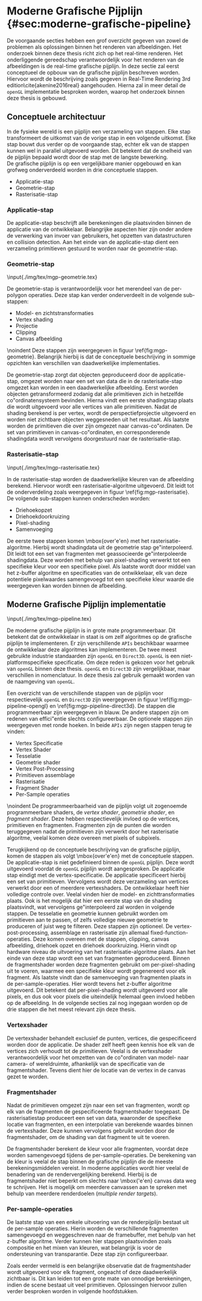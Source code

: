 # Moderne Grafische Pijplijn {#sec:moderne-grafische-pipeline}

De voorgaande secties hebben een grof overzicht gegeven van zowel de problemen
als oplossingen binnen het renderen van afbeeldingen. Het onderzoek binnen deze
thesis richt zich op het real-time renderen. Het onderliggende gereedschap
verantwoordelijk voor het renderen van de afbeeldingen is de real-time grafische
pijplijn. In deze sectie zal eerst conceptueel de opbouw van de grafische 
pijplijn beschreven worden. Hiervoor wordt de beschrijving zoals gegeven in
Real-Time Rendering 3rd edition\cite{akenine2016real} aangehouden.
Hierna zal in meer detail de `openGL` implementatie 
besproken worden, waarop het onderzoek binnen deze thesis is gebouwd.  

## Conceptuele architectuur

In de fysieke wereld is een pijplijn een verzameling van stappen. Elke stap 
transformeert de uitkomst van de vorige stap in een volgende uitkomst. 
Elke stap bouwt dus verder op de voorgaande stap, echter elk van de stappen
kunnen wel in parallel uitgevoerd worden. Dit betekent dat de snelheid van de
pijplijn bepaald wordt door de stap met de langste bewerking.  
De grafische pijplijn is op een vergelijkbare manier opgebouwd en kan grofweg
onderverdeeld worden in drie conceptuele stappen.

* Applicatie-stap  
* Geometrie-stap  
* Rasterisatie-stap  

### Applicatie-stap

De applicatie-stap beschrijft alle berekeningen die plaatsvinden binnen de 
applicatie van de ontwikkelaar. Belangrijke aspecten hier zijn onder andere de 
verwerking van invoer van gebruikers, het opzetten van datastructuren en
collision detection. Aan het einde van de applicatie-stap dient een 
verzameling primitieven gestuurd te worden naar de geometrie-stap.  

### Geometrie-stap

\input{./img/tex/mgp-geometrie.tex}

De geometrie-stap is verantwoordelijk voor het merendeel van de per-polygon 
operaties. Deze stap kan verder onderverdeelt in de volgende sub-stappen: 

* Model- en zichtstransformaties
* Vertex shading
* Projectie
* Clipping
* Canvas afbeelding

\noindent Deze stappen zijn weergegeven in figuur \ref{fig:mgp-geometrie}. 
Belangrijk hierbij is dat de conceptuele beschrijving in sommige opzichten 
kan verschillen van daadwerkelijke implementaties.  

De geometrie-stap zorgt dat objecten geproduceerd door de applicatie-stap, 
omgezet worden naar een set van data die in de rasterisatie-stap omgezet 
kan worden in een daadwerkelijke afbeelding. 
Eerst worden objecten getransformeerd zodanig dat alle primitieven zich in 
hetzelfde co\"ordinatensysteem bevinden. 
Hierna vindt een eerste shadingstap plaats die wordt uitgevoerd voor alle
vertices van alle primitieven. Nadat de shading berekend is per vertex, wordt de 
perspectiefprojectie uitgevoerd en worden niet zichtbare objecten 
weggesneden uit het resultaat. Als laatste worden de primitieven die over zijn
omgezet naar canvas-co\"ordinaten. De set van primitieven in canvas-co\"ordinaten, 
en corresponderende shadingdata wordt vervolgens doorgestuurd naar de rasterisatie-stap.  

### Rasterisatie-stap

\input{./img/tex/mgp-rasterisatie.tex}

In de rasterisatie-stap worden de daadwerkelijke kleuren van de afbeelding
berekend. Hiervoor wordt een rasterisatie-algoritme uitgevoerd. 
Dit leidt tot de onderverdeling zoals weergegeven in figuur \ref{fig:mgp-rasterisatie}. 
De volgende sub-stappen kunnen onderscheden worden:

* Driehoekopzet
* Driehoekdoorkruizing
* Pixel-shading
* Samenvoeging

De eerste twee stappen komen \mbox{over\'e\'en} met het rasterisatie-algoritme. Hierbij 
wordt shadingdata uit de geometrie stap ge\"interpoleerd. Dit leidt tot een set
van fragmenten met geassocieerde ge\"interpoleerde shadingdata. 
Deze worden met behulp van pixel-shading verwerkt tot een specifieke kleur 
voor een specifieke pixel. Als laatste wordt door middel van het z-buffer 
algoritme en specificaties van de ontwikkelaar, elk van deze potentiele pixelwaardes 
samengevoegd tot een specifieke kleur waarde die weergegeven kan 
worden binnen de afbeelding.

## Moderne Grafische Pijplijn implementatie
  
\input{./img/tex/mgp-pipeline.tex}

De moderne grafische pijplijn is in grote mate programmeerbaar. Dit betekent
dat de ontwikkelaar in staat is om zelf algoritmes op de grafische pijplijn
te implementeren. Er zijn verschillende `APIs` beschikbaar waarmee
de ontwikkelaar deze algoritmes kan implementeren. De twee meest gebruikte 
industrie standaarden zijn `openGL` en `Direct3D`. `openGL` is een niet-platformspecifieke 
specificatie. Om deze reden is gekozen voor het gebruik van `openGL` binnen
deze thesis. `openGL` en `Direct3D` zijn vergelijkbaar, maar verschillen 
in nomenclatuur. In deze thesis zal gebruik gemaakt worden van de naamgeving
van `openGL`. 

Een overzicht van de verschillende stappen van de pijplijn voor respectievelijk
`openGL` en `Direct3D` zijn weergegeven in figuur \ref{fig:mgp-pipeline-opengl} en
\ref{fig:mgp-pipeline-direct3d}. De stappen die programmeerbaar zijn weergegeven
in blauw. De andere stappen zijn om redenen van effici\"entie slechts configureerbaar.
De optionele stappen zijn weergegeven met ronde hoeken. In beide `APIs` zijn negen
stappen terug te vinden:

* Vertex Specificatie
* Vertex Shader
* Tesselatie
* Geometrie shader
* Vertex Post-Processing
* Primitieven assemblage
* Rasterisatie
* Fragment Shader
* Per-Sample operaties

\noindent De programmeerbaarheid van de pijplijn volgt uit zogenoemde programmeerbare shaders, 
de *vertex shader*, *geometrie shader*, en *fragment shader*. Deze hebben 
respectievelijk invloed op de vertices, primitieven en fragmenten. Fragmenten 
zijn de punten die worden teruggegeven nadat de primitieven zijn verwerkt door
het rasterisatie algoritme, veelal komen deze overeen met pixels of subpixels.  

Terugkijkend op de conceptuele beschrijving van de grafische pijplijn, komen 
de stappen als volgt \mbox{over\'e\'en} met de conceptuele stappen. De applicatie-stap
is niet gedefinieerd binnen de `openGL` pijplijn. Deze wordt uitgevoerd voordat de 
`openGL` pijplijn wordt aangesproken. De applicatie stap eindigt met de vertex-specificatie. 
De applicatie specificeert hierbij een set van primitieven.
Vervolgens wordt deze verzameling van vertices verwerkt door een of meerdere 
vertexshaders. De ontwikkelaar heeft hier volledige controle over.
Veelal vinden hier de model- en zichttransformaties plaats. Ook is het 
mogelijk dat hier een eerste stap van de shading plaatsvindt, wat vervolgens 
ge\"interpoleerd zal worden in volgende stappen. De tesselatie en geometrie 
kunnen gebruikt worden om primitieven aan te passen, of zelfs volledige
nieuwe geometrie te produceren of juist weg te filteren. Deze stappen zijn 
optioneel. De vertex-post-processing, assemblage en rasterisatie zijn allemaal
fixed-function-operaties. Deze komen overeen met de stappen, clipping, canvas
afbeelding, driehoek opzet en driehoek doorkruizing. Hierin vindt op hardware
niveau de uitvoering van het rasterisatie-algoritme plaats. 
Aan het einde van deze stap wordt een set van fragmenten geproduceerd. Binnen de
fragmentshader worden deze fragmenten
gebruikt om per-pixel-shading uit te voeren, waarmee een specifieke kleur
wordt gegenereerd voor elk fragment. Als laatste vindt dan de samenvoeging
van fragmenten plaats in de per-sample-operaties.
Hier wordt tevens het z-buffer algoritme uitgevoerd. Dit betekent dat 
per-pixel-shading wordt uitgevoerd voor alle pixels, en dus ook voor pixels
die uiteindelijk helemaal geen invloed hebben op de afbeelding.
In de volgende secties zal nog ingegaan worden op de drie stappen die het meest relevant zijn
deze thesis.

### Vertexshader

De vertexshader behandelt exclusief de punten, vertices, die gespecificeerd 
worden door de applicatie. De shader zelf heeft geen kennis hoe elk van de 
vertices zich verhoudt tot de primitieven. Veelal is de vertexshader 
verantwoordelijk voor het omzetten van de co\"ordinaten van model- naar camera- of wereldruimte,
afhankelijk van de specificatie van de fragmentshader.
Tevens dient hier de locatie van de vertex in de canvas gezet te worden.

### Fragmentshader 

Nadat de primitieven omgezet zijn naar een set van fragmenten, wordt op 
elk van de fragmenten de gespecificeerde fragmentshader toegepast. De 
rasterisatiestap produceert een set van data, waaronder de specifieke locatie van
fragmenten, en een interpolatie van berekende waardes binnen de vertexshader. Deze
kunnen vervolgens gebruikt worden door de fragmentshader, om de shading van
dat fragment te uit te voeren.  

De fragmentshader berekent de kleur voor alle fragmenten, voordat deze worden
samengevoegd tijdens de per-sample-operaties. De berekening van de kleur is veelal de stap binnen de
grafische pijplijn die de meeste berekeningsmiddelen vereist. In moderne 
applicaties wordt hier veelal de benadering van de rendervergelijking
berekend. Hierbij is de fragmentshader niet beperkt om slechts naar \mbox{\'e\'en} canvas 
data weg te schrijven. Het is mogelijk om meerdere canvassen aan te spreken met 
behulp van meerdere renderdoelen (*multiple render targets*).

### Per-sample-operaties

De laatste stap van een enkele uitvoering van de renderpijplijn bestaat uit
de per-sample operaties. Hierin worden de verschillende fragmenten samengevoegd
en weggeschreven naar de framebuffer, met behulp van het z-buffer algoritme.
Verder kunnen hier stappen plaatsvinden zoals compositie en het mixen van 
kleuren, wat belangrijk is voor de ondersteuning van transparantie. Deze 
stap zijn configureerbaar.

Zoals eerder vermeld is een belangrijke observatie dat de fragmentshader wordt
uitgevoerd voor elk fragment, ongeacht of deze daadwerkelijk zichtbaar is. 
Dit kan leiden tot een grote mate van onnodige berekeningen, indien de scene
bestaat uit veel primitieven. Oplossingen hiervoor zullen verder besproken 
worden in volgende hoofdstukken.  

